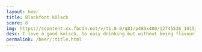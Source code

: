 ```yaml
---
layout: beer
title: Blackfont kölsch
score: 8
img: https://scontent.xx.fbcdn.net/v/t1.0-0/q81/p480x480/12745536_10153890419543745_6014336509869834605_n.jpg?oh=f758bdee3c53b7a1124a2e55b8415659&oe=58C5EA35
desc: I love a good kolsch. So easy drinking but without being flavourless
permalink: /beer/:title.html
---
```

